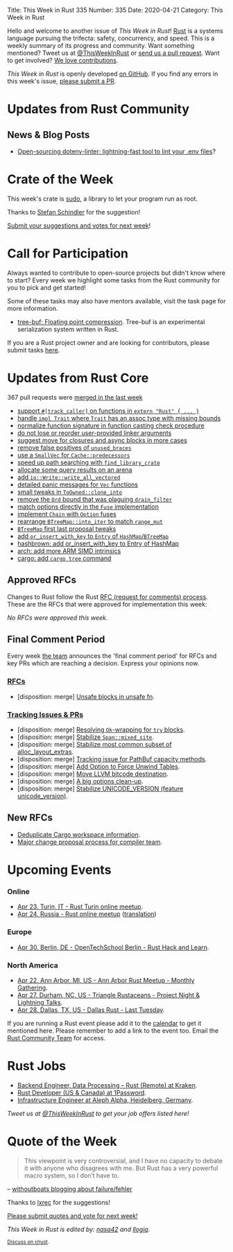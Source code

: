 Title: This Week in Rust 335
Number: 335
Date: 2020-04-21
Category: This Week in Rust

Hello and welcome to another issue of *This Week in Rust*!
[Rust](http://rust-lang.org) is a systems language pursuing the trifecta: safety, concurrency, and speed.
This is a weekly summary of its progress and community.
Want something mentioned? Tweet us at [@ThisWeekInRust](https://twitter.com/ThisWeekInRust) or [send us a pull request](https://github.com/cmr/this-week-in-rust).
Want to get involved? [We love contributions](https://github.com/rust-lang/rust/blob/master/CONTRIBUTING.md).

*This Week in Rust* is openly developed [on GitHub](https://github.com/cmr/this-week-in-rust).
If you find any errors in this week's issue, [please submit a PR](https://github.com/cmr/this-week-in-rust/pulls).

# Updates from Rust Community

## News & Blog Posts

* [Open-sourcing dotenv-linter: lightning-fast tool to lint your .env files](https://evrone.com/dotenv-linter)?

# Crate of the Week

This week's crate is [sudo](https://crates.io/crates/sudo), a library to let your program run as root.

Thanks to [Stefan Schindler](https://users.rust-lang.org/t/crate-of-the-week/2704/751) for the suggestion!

[Submit your suggestions and votes for next week][submit_crate]!

[submit_crate]: https://users.rust-lang.org/t/crate-of-the-week/2704

# Call for Participation

Always wanted to contribute to open-source projects but didn't know where to start?
Every week we highlight some tasks from the Rust community for you to pick and get started!

Some of these tasks may also have mentors available, visit the task page for more information.

* [tree-buf: Floating point compression](https://github.com/That3Percent/tree-buf/issues/1). Tree-buf is an experimental serialization system written in Rust.

If you are a Rust project owner and are looking for contributors, please submit tasks [here][guidelines].

[guidelines]: https://users.rust-lang.org/t/twir-call-for-participation/4821

# Updates from Rust Core

367 pull requests were [merged in the last week][merged]

[merged]: https://github.com/search?q=is%3Apr+org%3Arust-lang+is%3Amerged+merged%3A2020-04-06..2020-04-13

* [support `#[track_caller]` on functions in `extern "Rust" { ... }`](https://github.com/rust-lang/rust/pull/70916)
* [handle `impl Trait` where `Trait` has an assoc type with missing bounds](https://github.com/rust-lang/rust/pull/69707)
* [normalize function signature in function casting check procedure](https://github.com/rust-lang/rust/pull/70982)
* [do not lose or reorder user-provided linker arguments](https://github.com/rust-lang/rust/pull/70665)
* [suggest move for closures and async blocks in more cases](https://github.com/rust-lang/rust/pull/70906)
* [remove false positives of `unused_braces`](https://github.com/rust-lang/rust/pull/70789)
* [use a `SmallVec` for `Cache::predecessors`](https://github.com/rust-lang/rust/pull/70876)
* [speed up path searching with `find_library_crate`](https://github.com/rust-lang/rust/pull/70837)
* [allocate some query results on an arena](https://github.com/rust-lang/rust/pull/70161)
* [add `io::Write::write_all_vectored`](https://github.com/rust-lang/rust/pull/70612)
* [detailed panic messages for `Vec` functions](https://github.com/rust-lang/rust/pull/70573)
* [small tweaks in `ToOwned::clone_into`](https://github.com/rust-lang/rust/pull/70201)
* [remove the `Ord` bound that was plaguing `drain_filter`](https://github.com/rust-lang/rust/pull/70843)
* [match options directly in the `Fuse` implementation](https://github.com/rust-lang/rust/pull/70750)
* [implement `Chain` with `Option` fuses](https://github.com/rust-lang/rust/pull/70896)
* [rearrange `BTreeMap::into_iter` to match `range_mut`](https://github.com/rust-lang/rust/pull/70981)
* [`BTreeMap` first last proposal tweaks](https://github.com/rust-lang/rust/pull/70850)
* [add `or_insert_with_key` to `Entry` of `HashMap`/`BTreeMap`](https://github.com/rust-lang/rust/pull/70996)
* [hashbrown: add or_insert_with_key to Entry of HashMap](https://github.com/rust-lang/hashbrown/pull/152)
* [arch: add more ARM SIMD intrinsics](https://github.com/rust-lang/stdarch/pull/792)
* [cargo: add `cargo tree` command](https://github.com/rust-lang/cargo/pull/8062)

## Approved RFCs

Changes to Rust follow the Rust [RFC (request for comments) process](https://github.com/rust-lang/rfcs#rust-rfcs). These
are the RFCs that were approved for implementation this week:

*No RFCs were approved this week.*

## Final Comment Period

Every week [the team](https://www.rust-lang.org/team.html) announces the
'final comment period' for RFCs and key PRs which are reaching a
decision. Express your opinions now.

### [RFCs](https://github.com/rust-lang/rfcs/labels/final-comment-period)

* [disposition: merge] [Unsafe blocks in unsafe fn](https://github.com/rust-lang/rfcs/pull/2585).

### [Tracking Issues & PRs](https://github.com/rust-lang/rust/labels/final-comment-period)

* [disposition: merge] [Resolving `Ok`-wrapping for `try` blocks](https://github.com/rust-lang/rust/issues/70941).
* [disposition: merge] [Stabilize `Span::mixed_site`](https://github.com/rust-lang/rust/pull/68716).
* [disposition: merge] [Stabilize most common subset of alloc_layout_extras](https://github.com/rust-lang/rust/pull/69362).
* [disposition: merge] [Tracking issue for PathBuf capacity methods](https://github.com/rust-lang/rust/issues/58234).
* [disposition: merge] [Add Option to Force Unwind Tables](https://github.com/rust-lang/rust/pull/69984).
* [disposition: merge] [Move LLVM bitcode destination](https://github.com/rust-lang/rust/pull/70458).
* [disposition: merge] [A big options clean-up](https://github.com/rust-lang/rust/pull/70729).
* [disposition: merge] [Stabilize UNICODE_VERSION (feature unicode_version)](https://github.com/rust-lang/rust/pull/71068).

## New RFCs

* [Deduplicate Cargo workspace information](https://github.com/rust-lang/rfcs/pull/2906).
* [Major change proposal process for compiler team](https://github.com/rust-lang/rfcs/pull/2904).

# Upcoming Events

### Online

* [Apr 23. Turin, IT - Rust Turin online meetup](http://www.toolboxoffice.it/eventi/rust-meetup-15/).
* [Apr 24. Russia - Rust online meetup](https://www.meetup.com/Rust-%D0%B2-%D0%9C%D0%BE%D1%81%D0%BA%D0%B2%D0%B5/events/269992161/) ([translation](https://youtu.be/NCE4w42hb7o))

### Europe

* [Apr 30. Berlin, DE - OpenTechSchool Berlin - Rust Hack and Learn](https://www.meetup.com/opentechschool-berlin/events/gztznrybcgbnc/).

### North America

* [Apr 22. Ann Arbor, MI, US - Ann Arbor Rust Meetup - Monthly Gathering](https://www.meetup.com/Ann-Arbor-Rust-Meetup/events/zdfscrybcgbdc/).
* [Apr 27. Durham, NC, US - Triangle Rustaceans - Project Night & Lightning Talks](https://www.meetup.com/triangle-rustaceans/events/mfglwpybcgbkc/).
* [Apr 28. Dallas, TX, US - Dallas Rust - Last Tuesday](https://www.meetup.com/Dallas-Rust/events/zfgwzmybcgblc/).

If you are running a Rust event please add it to the [calendar] to get
it mentioned here. Please remember to add a link to the event too.
Email the [Rust Community Team][community] for access.

[calendar]: https://www.google.com/calendar/embed?src=apd9vmbc22egenmtu5l6c5jbfc%40group.calendar.google.com
[community]: mailto:community-team@rust-lang.org

# Rust Jobs

* [Backend Engineer, Data Processing – Rust (Remote) at Kraken](https://jobs.lever.co/kraken/246f7fd2-000a-4f61-8f53-b1cc783d51cb).
* [Rust Developer (US & Canada) at 1Password](https://1password.com/jobs/rust-developer/).
* [Infrastructure Engineer at Aleph Alpha, Heidelberg, Germany](https://aleph-alpha.de/sw_engineer.html?language=de).

*Tweet us at [@ThisWeekInRust](https://twitter.com/ThisWeekInRust) to get your job offers listed here!*

# Quote of the Week

> This viewpoint is very controversial, and I have no capacity to debate it with anyone who disagrees with me. But Rust has a very powerful macro system, so I don’t have to.

– [withoutboats blogging about failure/fehler](https://boats.gitlab.io/blog/post/failure-to-fehler)

Thanks to [lxrec](https://users.rust-lang.org/t/twir-quote-of-the-week/328/849) for the suggestions!

[Please submit quotes and vote for next week!](https://users.rust-lang.org/t/twir-quote-of-the-week/328)

*This Week in Rust is edited by: [nasa42](https://github.com/nasa42) and [llogiq](https://github.com/llogiq).*

<small>[Discuss on r/rust]().</small>
